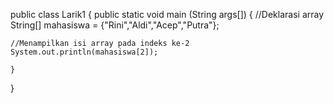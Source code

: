 public class Larik1
{
   public static void main (String args[])
   {
    //Deklarasi array
    String[] mahasiswa = {"Rini","Aldi","Acep","Putra"};

    //Menampilkan isi array pada indeks ke-2
    System.out.println(mahasiswa[2]);
         
    }
 }
